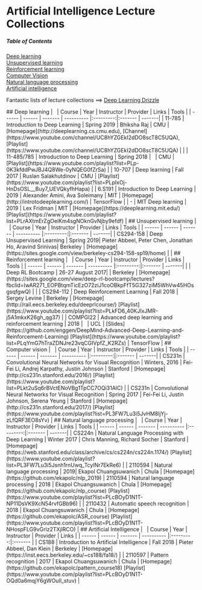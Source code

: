 # Artificial Intelligence Lecture Collections

##### Table of Contents  
[Deep learning](#dl)  
[Unsupervised learning](#ul)  
[Reinforcement learning](#rl)  
[Computer Vision](#cv)  
[Natural language processing](#nlp)  
[Artificial intelligence](#ai)

Fantastic lists of lecture collections  ==> [Deep Learning Drizzle](https://github.com/kmario23/deep-learning-drizzle)

<a name="dl"/>
## Deep learning
| &nbsp; | Course |   Year  | Instructor | Provider  | Links   |  Tools |
| ------ | ------ | ------- | ---------- |:---------:|:------- | -------|
| 11-785 | Introduction to Deep Learning | <nobr>Spring 2019 </nobr>| Bhiksha Raj | CMU | [Homepage](http://deeplearning.cs.cmu.edu), [Channel](https://www.youtube.com/channel/UC8hYZGEkI2dDO8scT8C5UQA), [Playlist](https://www.youtube.com/channel/UC8hYZGEkI2dDO8scT8C5UQA) | |
| <nobr>11-485/785<nobr> | Introduction to Deep Learning | <nobr>Spring 2018</nobr> | &nbsp; | CMU  |   [Playlist](https://www.youtube.com/playlist?list=PLp-0K3kfddPwJBJ4Q8We-0yNQEG0fZrSa) |
| 10-707 | Deep learning | Fall 2017 | Ruslan Salakhutdinov   | CMU | [Playlist](https://www.youtube.com/playlist?list=PLpIxOj-HnDsOSL__Buy7_UEVQkyfhHapa) |
| 6.S191 | Introduction to Deep Learning | 2019 | Alexander Amini, Ava Soleimany | MIT  | [Homepage](http://introtodeeplearning.com/) | TensorFlow |
| - | MIT Deep learning | 2019 | Lex Fridman | MIT | [Homepage](https://deeplearning.mit.edu/) [Playlist](https://www.youtube.com/playlist?list=PLrAXtmErZgOeiKm4sgNOknGvNjby9efdf) |

<a name="ul"/>
## Unsupervised learning
| &nbsp; | Course |   Year  | Instructor | Provider  | Links   |  Tools |
| ------ | ------ | ------- | ---------- |:---------:|:------- | -------|
| CS294-158  | Deep Unsupervised Learning  | <nobr>Spring 2019</nobr>| Pieter Abbeel, Peter Chen, Jonathan Ho, Aravind Srinivas| Berkeley | [Homepage](https://sites.google.com/view/berkeley-cs294-158-sp19/home) | |

<a name="rl"/>
## Reinforcement learning
| &nbsp; | Course |   Year  | Instructor | Provider  | Links   |  Tools |
| ------ | ------ | ------- | ---------- |:---------:|:------- | -------|
|  | Deep RL Bootcamp | <nobr>26-27 August 2017</nobr>| | Berkeley | [Homepage](https://sites.google.com/view/deep-rl-bootcamp/lectures?fbclid=IwAR271_EOPBtqmTicEzO72ziJ1coOBkpFfT5G327ziM5WhVw45HOsgsqfgwQ) | |
| <nobr>CS294-112</nobr> | Deep Reinforcement Learning  | Fall 2018 | Sergey Levine | Berkeley      | [Homepage](http://rail.eecs.berkeley.edu/deeprlcourse/) [Playlist](https://www.youtube.com/playlist?list=PLkFD6_40KJIxJMR-j5A1mkxK26gh_qg37) |
| COMPGI22 | Advanced deep learning and reinforcement learning   | 2018 | &nbsp;  | UCL | [Slides](https://github.com/enggen/DeepMind-Advanced-Deep-Learning-and-Reinforcement-Learning) [Playlist](https://www.youtube.com/playlist?list=PLqYmG7hTraZDNJre23vqCGIVpfZ_K2RZs) | TensorFlow |

<a name="cv"/>
## Computer vision
| &nbsp; | Course |   Year  | Instructor | Provider  | Links   |  Tools |
| ------ | ------ | ------- | ---------- |:---------:|:------- | -------|
| CS231n |  Convolutional Neural Networks for Visual Recognition | <nobr>Winters, 2016</nobr>  | Fei-Fei Li, Andrej Karpathy, Justin Johnson | Stanford  | [Homepage](http://cs231n.stanford.edu/2016/) [Playlist](https://www.youtube.com/playlist?list=PLkt2uSq6rBVctENoVBg1TpCC7OQi31AlC) |
| CS231n | Convolutional Neural Networks for Visual Recognition | Spring 2017   | Fei-Fei Li, Justin Johnson, Serena Yeung 	     | Stanford  | [Homepage](http://cs231n.stanford.edu/2017/) [Playlist](https://www.youtube.com/playlist?list=PL3FW7Lu3i5JvHM8ljYj-zLfQRF3EO8sYv) |

<a name="nlp"/>
## Natural language processing
| &nbsp; | Course |   Year  | Instructor | Provider  | Links   |  Tools |
| ------ | ------ | ------- | ---------- |:---------:|:------- | -------|
| CS224n | Natural Language Processing with Deep Learning    | Winter 2017 |  Chris Manning, Richard Socher  | Stanford | [Homepage](https://web.stanford.edu/class/archive/cs/cs224n/cs224n.1174/) [Playlist](https://www.youtube.com/playlist?list=PL3FW7Lu3i5Jsnh1rnUwq_TcylNr7EkRe6) |
| 2110594 | Natural language processing | 2019| Ekapol Chuangsuwanich | Chula   | [Homepage](https://github.com/ekapolc/nlp_2019) 
| 2110594 | Natural language processing | 2018 | Ekapol Chuangsuwanich | Chula   | [Homepage](https://github.com/ekapolc/nlp_course) [Playlist](https://www.youtube.com/playlist?list=PLcBOyD1N1T-NP11DsVK9XcN54rvfGBb96) |
| 2110432 | Automatic speech recognition | 2018 | Ekapol Chuangsuwanich | Chula | [Homepage](https://github.com/ekapolc/ASR_course) [Playlist](https://www.youtube.com/playlist?list=PLcBOyD1N1T-NHospFLG9vGrlz2TXjlRCO) |

<a name="ai"/>
## Artificial Intelligence 
| &nbsp; | Course |   Year  | Instructor | Provider  | Links   |
| ------ | ------ | ------- | ---------- |:---------:|:------- |
| CS188   | Introduction to Artificial Intelligence | <nobr>Fall 2018</nobr> | Pieter Abbeel, Dan Klein | Berkeley      | [Homepage](https://inst.eecs.berkeley.edu/~cs188/fa18/) |
| 2110597 | Pattern recognition   | 2017 | Ekapol Chuangsuwanich  | Chula        | [Homepage](https://github.com/ekapolc/pattern_course18) [Playlist](https://www.youtube.com/playlist?list=PLcBOyD1N1T-OQd0a6mqjY6gWOuIl_stuv) |
